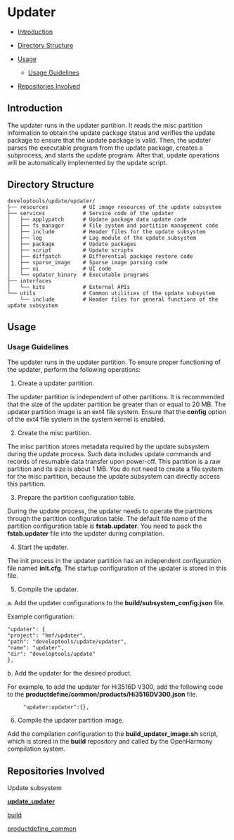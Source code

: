 # Updater<a name="EN-US_TOPIC_0000001148614629"></a>

-   [Introduction](#section184mcpsimp)
-   [Directory Structure](#section198mcpsimp)
-   [Usage](#section218mcpsimp)
    -   [Usage Guidelines](#section220mcpsimp)

-   [Repositories Involved](#section247mcpsimp)

## Introduction<a name="section184mcpsimp"></a>

The updater runs in the updater partition. It reads the misc partition information to obtain the update package status and verifies the update package to ensure that the update package is valid. Then, the updater parses the executable program from the update package, creates a subprocess, and starts the update program. After that, update operations will be automatically implemented by the update script.

## Directory Structure<a name="section198mcpsimp"></a>

```
developtools/update/updater/
├── resources           # UI image resources of the update subsystem
├── services            # Service code of the updater
│   ├── applypatch      # Update package data update code
│   ├── fs_manager      # File system and partition management code
│   ├── include         # Header files for the update subsystem
│   ├── log             # Log module of the update subsystem
│   ├── package         # Update packages
│   ├── script          # Update scripts
│   ├── diffpatch       # Differential package restore code
│   ├── sparse_image    # Sparse image parsing code
│   ├── ui              # UI code
│   └── updater_binary  # Executable programs
├── interfaces
│   └── kits            # External APIs
└── utils               # Common utilities of the update subsystem
    └── include         # Header files for general functions of the update subsystem
```

## Usage<a name="section218mcpsimp"></a>

### Usage Guidelines<a name="section220mcpsimp"></a>

The updater runs in the updater partition. To ensure proper functioning of the updater, perform the following operations:

1. Create a updater partition. 

The updater partition is independent of other partitions. It is recommended that the size of the updater partition be greater than or equal to 20 MB. The updater partition image is an ext4 file system. Ensure that the  **config**  option of the ext4 file system in the system kernel is enabled.

2. Create the misc partition.

The misc partition stores metadata required by the update subsystem during the update process. Such data includes update commands and records of resumable data transfer upon power-off. This partition is a raw partition and its size is about 1 MB. You do not need to create a file system for the misc partition, because the update subsystem can directly access this partition.

3. Prepare the partition configuration table.

During the update process, the updater needs to operate the partitions through the partition configuration table. The default file name of the partition configuration table is  **fstab.updater**. You need to pack the  **fstab.updater**  file into the updater during compilation.

4. Start the updater.

The init process in the updater partition has an independent configuration file named  **init.cfg**. The startup configuration of the updater is stored in this file.

5. Compile the updater.

a. Add the updater configurations to the  **build/subsystem\_config.json**  file.

Example configuration:

```
"updater": {
"project": "hmf/updater",
"path": "developtools/update/updater",
"name": "updater",
"dir": "developtools/update"
},
```

b. Add the updater for the desired product.

For example, to add the updater for Hi3516D V300, add the following code to the  **productdefine/common/products/Hi3516DV300.json**  file.

```
     "updater:updater":{},
```

6. Compile the updater partition image.

Add the compilation configuration to the  **build\_updater\_image.sh**  script, which is stored in the  **build**  repository and called by the OpenHarmony compilation system.

## Repositories Involved<a name="section247mcpsimp"></a>

Update subsystem

[**update\_updater**](https://gitee.com/openharmony/update_updater)

[build](https://gitee.com/openharmony/build)

[productdefine\_common](https://gitee.com/openharmony/productdefine_common)

